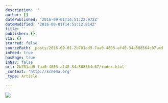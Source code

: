 ```yaml
---
description: ''
author: []
datePublished: '2016-09-01T14:51:22.972Z'
dateModified: '2016-09-01T14:51:12.814Z'
title: ''
publisher: {}
via: {}
starred: false
sourcePath: _posts/2016-09-01-2b701ad5-7aa0-4805-af40-34a888564c07.md
inFeed: true
hasPage: true
inNav: false
url: 2b701ad5-7aa0-4805-af40-34a888564c07/index.html
_context: 'http://schema.org'
_type: Article

---
```

![](https://the-grid-user-content.s3-us-west-2.amazonaws.com/af3f662c-d59e-4135-8791-2e08d9958c96.jpg)